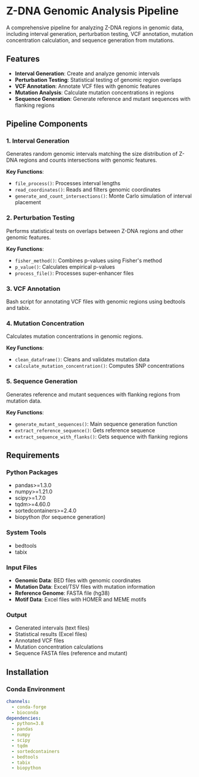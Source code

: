 # Z-DNA Genomic Analysis Pipeline

A comprehensive pipeline for analyzing Z-DNA regions in genomic data, including interval generation, perturbation testing, VCF annotation, mutation concentration calculation, and sequence generation from mutations.

## Features

- **Interval Generation**: Create and analyze genomic intervals
- **Perturbation Testing**: Statistical testing of genomic region overlaps
- **VCF Annotation**: Annotate VCF files with genomic features
- **Mutation Analysis**: Calculate mutation concentrations in regions
- **Sequence Generation**: Generate reference and mutant sequences with flanking regions

## Pipeline Components

### 1. Interval Generation
Generates random genomic intervals matching the size distribution of Z-DNA regions and counts intersections with genomic features.

**Key Functions**:
- `file_process()`: Processes interval lengths
- `read_coordinates()`: Reads and filters genomic coordinates
- `generate_and_count_intersections()`: Monte Carlo simulation of interval placement

### 2. Perturbation Testing
Performs statistical tests on overlaps between Z-DNA regions and other genomic features.

**Key Functions**:
- `fisher_method()`: Combines p-values using Fisher's method
- `p_value()`: Calculates empirical p-values
- `process_file()`: Processes super-enhancer files

### 3. VCF Annotation
Bash script for annotating VCF files with genomic regions using bedtools and tabix.

### 4. Mutation Concentration
Calculates mutation concentrations in genomic regions.

**Key Functions**:
- `clean_dataframe()`: Cleans and validates mutation data
- `calculate_mutation_concentration()`: Computes SNP concentrations

### 5. Sequence Generation
Generates reference and mutant sequences with flanking regions from mutation data.

**Key Functions**:
- `generate_mutant_sequences()`: Main sequence generation function
- `extract_reference_sequence()`: Gets reference sequence
- `extract_sequence_with_flanks()`: Gets sequence with flanking regions

## Requirements

### Python Packages
- pandas>=1.3.0
- numpy>=1.21.0
- scipy>=1.7.0
- tqdm>=4.60.0
- sortedcontainers>=2.4.0
- biopython (for sequence generation)

### System Tools
- bedtools
- tabix

### Input Files
- **Genomic Data**: BED files with genomic coordinates
- **Mutation Data**: Excel/TSV files with mutation information
- **Reference Genome**: FASTA file (hg38)
- **Motif Data**: Excel files with HOMER and MEME motifs

### Output
- Generated intervals (text files)
- Statistical results (Excel files)
- Annotated VCF files
- Mutation concentration calculations
- Sequence FASTA files (reference and mutant)

## Installation

### Conda Environment

```yaml
channels:
  - conda-forge
  - bioconda
dependencies:
  - python=3.8
  - pandas
  - numpy
  - scipy
  - tqdm
  - sortedcontainers
  - bedtools
  - tabix
  - biopython
